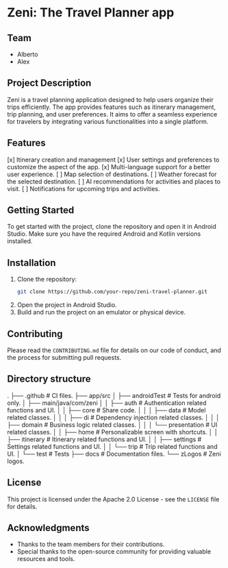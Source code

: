 # Zeni: The Travel Planner app

## Team
- Alberto
- Alex

## Project Description
Zeni is a travel planning application designed to help users organize their trips efficiently. The app provides features such as itinerary management, trip planning, and user preferences. It aims to offer a seamless experience for travelers by integrating various functionalities into a single platform.

## Features
[x] Itinerary creation and management
[x] User settings and preferences to customize the aspect of the app.
[x] Multi-language support for a better user experience.
[ ] Map selection of destinations.
[ ] Weather forecast for the selected destination.
[ ] AI recommendations for activities and places to visit.
[ ] Notifications for upcoming trips and activities.

## Getting Started
To get started with the project, clone the repository and open it in Android Studio. Make sure you have the required Android and Kotlin versions installed.

## Installation
1. Clone the repository:
    ```sh
    git clone https://github.com/your-repo/zeni-travel-planner.git
    ```
2. Open the project in Android Studio.
3. Build and run the project on an emulator or physical device.

## Contributing
Please read the `CONTRIBUTING.md` file for details on our code of conduct, and the process for submitting pull requests.

## Directory structure
.
├── .github                               # CI files.
├── app/src
│   ├── androidTest                       # Tests for android only.
│   ├── main/java/com/zeni
│   │   ├── auth                          # Authentication related functions and UI.
│   │   ├── core                          # Share code.
│   │   │   ├── data                      # Model related classes.
│   │   │   ├── di                        # Dependency injection related classes.
│   │   │   ├── domain                    # Business logic related classes.
│   │   │   └── presentation              # UI related classes.
│   │   ├── home                          # Personalizable screen with shortcuts.
│   │   ├── itinerary                     # Itinerary related functions and UI.
│   │   ├── settings                      # Settings related functions and UI.
│   │   └── trip                          # Trip related functions and UI.
│   └── test                              # Tests
├── docs                                  # Documentation files.
└── zLogos                                # Zeni logos.

## License
This project is licensed under the Apache 2.0 License - see the `LICENSE` file for details.

## Acknowledgments
- Thanks to the team members for their contributions.
- Special thanks to the open-source community for providing valuable resources and tools.